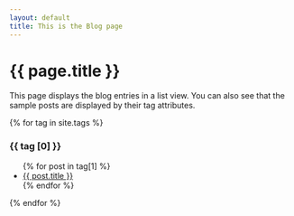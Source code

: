 ```yaml
---
layout: default
title: This is the Blog page
---
```


# {{ page.title }}

This page displays the blog entries in a list view. You can also see that the sample posts are displayed by their tag attributes.


{% for tag in site.tags %}
<h3>{{ tag [0] }}</h3>
<ul>
    {% for post in tag[1] %}
      <li><a href="{{ post.url }}">{{ post.title }}</a></li>
    {% endfor %}
</ul>


{% endfor %}
